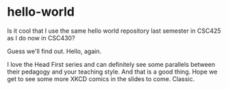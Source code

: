 # hello-world

Is it cool that I use the same hello world repository last semester in CSC425 as I do now in CSC430?

Guess we'll find out. Hello, again.

I love the Head First series and can definitely see some parallels between their pedagogy and your teaching style. And that is a good thing. Hope we get to see some more XKCD comics in the slides to come. Classic.
